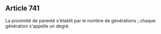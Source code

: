 Article 741
----
La proximité de parenté s'établit par le nombre de générations ; chaque
génération s'appelle un degré.
